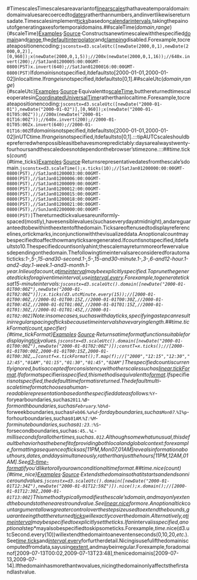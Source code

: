 #TimescalesTimescalesareavariantof[linearscales](./linear.md)thathaveatemporaldomain:domainvaluesarecoercedto[dates](https://developer.mozilla.org/en/JavaScript/Reference/Global_Objects/Date)ratherthannumbers,andinvertlikewisereturnsadate.Timescalesimplement[ticks](#time_ticks)basedon[calendarintervals](../d3-time.md),takingthepainoutofgeneratingaxesfortemporaldomains.##scaleTime(*domain*,*range*){#scaleTime}[Examples](https://observablehq.com/@d3/d3-scaletime)·[Source](https://github.com/d3/d3-scale/blob/main/src/time.js)·Constructsanewtimescalewiththespecified[domain](./linear.md#linear_domain)and[range](./linear.md#linear_range),the[default](../d3-interpolate/value.md#interpolate)[interpolator](./linear.md#linear_interpolate)and[clamping](./linear.md#linear_clamp)disabled.Forexample,tocreateapositionencoding:```jsconstx=d3.scaleUtc([newDate(2000,0,1),newDate(2000,0,2)],[0,960]);x(newDate(2000,0,1,5));//200x(newDate(2000,0,1,16));//640x.invert(200);//SatJan01200005:00:00GMT-0800(PST)x.invert(640);//SatJan01200016:00:00GMT-0800(PST)```If*domain*isnotspecified,itdefaultsto[2000-01-01,2000-01-02]inlocaltime.If*range*isnotspecified,itdefaultsto[0,1].##scaleUtc(*domain*,*range*){#scaleUtc}[Examples](https://observablehq.com/@d3/d3-scaletime)·[Source](https://github.com/d3/d3-scale/blob/main/src/utcTime.js)·Equivalentto[scaleTime](#scaleTime),butthereturnedtimescaleoperatesin[CoordinatedUniversalTime](https://en.wikipedia.org/wiki/Coordinated_Universal_Time)ratherthanlocaltime.Forexample,tocreateapositionencoding:```jsconstx=d3.scaleUtc([newDate("2000-01-01"),newDate("2000-01-02")],[0,960]);x(newDate("2000-01-01T05:00Z"));//200x(newDate("2000-01-01T16:00Z"));//640x.invert(200);//2000-01-01T05:00Zx.invert(640);//2000-01-01T16:00Z```If*domain*isnotspecified,itdefaultsto[2000-01-01,2000-01-02]inUTCtime.If*range*isnotspecified,itdefaultsto[0,1].:::tipAUTCscaleshouldbepreferredwhenpossibleasitbehavesmorepredictably:daysarealwaystwenty-fourhoursandthescaledoesnotdependonthebrowser’stimezone.:::##*time*.ticks(*count*){#time_ticks}[Examples](https://observablehq.com/@d3/d3-scaletime)·[Source](https://github.com/d3/d3-scale/blob/main/src/time.js)·Returnsrepresentativedatesfromthescale’sdomain.```jsconstx=d3.scaleTime();x.ticks(10);//[SatJan01200000:00:00GMT-0800(PST),//SatJan01200003:00:00GMT-0800(PST),//SatJan01200006:00:00GMT-0800(PST),//SatJan01200009:00:00GMT-0800(PST),//SatJan01200012:00:00GMT-0800(PST),//SatJan01200015:00:00GMT-0800(PST),//SatJan01200018:00:00GMT-0800(PST),//SatJan01200021:00:00GMT-0800(PST),//SunJan02200000:00:00GMT-0800(PST)]```Thereturnedtickvaluesareuniformly-spaced(mostly),havesensiblevalues(suchaseverydayatmidnight),andareguaranteedtobewithintheextentofthedomain.Ticksareoftenusedtodisplayreferencelines,ortickmarks,inconjunctionwiththevisualizeddata.Anoptional*count*maybespecifiedtoaffecthowmanyticksaregenerated.If*count*isnotspecified,itdefaultsto10.Thespecified*count*isonlyahint;thescalemayreturnmoreorfewervaluesdependingonthedomain.Thefollowingtimeintervalsareconsideredforautomaticticks:*1-,5-,15-and30-second.*1-,5-,15-and30-minute.*1-,3-,6-and12-hour.*1-and2-day.*1-week.*1-and3-month.*1-year.Inlieuofa*count*,a[time*interval*](../d3-time.md#_interval)maybeexplicitlyspecified.Toprunethegeneratedticksforagiventime*interval*,use[*interval*.every](../d3-time.md#interval_every).Forexample,togenerateticksat15-minuteintervals:```jsconstx=d3.scaleUtc().domain([newDate("2000-01-01T00:00Z"),newDate("2000-01-01T02:00Z")]);x.ticks(d3.utcMinute.every(15));//[2000-01-01T00:00Z,//2000-01-01T00:15Z,//2000-01-01T00:30Z,//2000-01-01T00:45Z,//2000-01-01T01:00Z,//2000-01-01T01:15Z,//2000-01-01T01:30Z,//2000-01-01T01:45Z,//2000-01-01T02:00Z]```Note:insomecases,suchaswithdayticks,specifyinga*step*canresultinirregularspacingofticksbecausetimeintervalshavevaryinglength.##*time*.tickFormat(*count*,*specifier*){#time_tickFormat}[Examples](https://observablehq.com/@d3/scale-ticks)·[Source](https://github.com/d3/d3-scale/blob/main/src/time.js)·Returnsatimeformatfunctionsuitablefordisplaying[tick](#time_ticks)values.```jsconstx=d3.scaleUtc().domain([newDate("2000-01-01T00:00Z"),newDate("2000-01-01T02:00Z")]);constT=x.ticks();//[2000-01-01T00:00Z,2000-01-01T00:15Z,2000-01-01T00:30Z,…]constf=x.tickFormat();T.map(f);//["2000","12:15","12:30","12:45","01AM","01:15","01:30","01:45","02AM"]```Thespecified*count*iscurrentlyignored,butisacceptedforconsistencywithotherscalessuchas[*linear*.tickFormat](./linear.md#linear_tickFormat).Ifaformat*specifier*isspecified,thismethodisequivalentto[format](../d3-time-format.md#timeFormat).If*specifier*isnotspecified,thedefaulttimeformatisreturned.Thedefaultmulti-scaletimeformatchoosesahuman-readablerepresentationbasedonthespecifieddateasfollows:*`%Y`-foryearboundaries,suchas`2011`.*`%B`-formonthboundaries,suchas`February`.*`%b%d`-forweekboundaries,suchas`Feb06`.*`%a%d`-fordayboundaries,suchas`Mon07`.*`%I%p`-forhourboundaries,suchas`01AM`.*`%I:%M`-forminuteboundaries,suchas`01:23`.*`:%S`-forsecondboundaries,suchas`:45`.*`.%L`-millisecondsforallothertimes,suchas`.012`.Althoughsomewhatunusual,thisdefaultbehaviorhasthebenefitofprovidingbothlocalandglobalcontext:forexample,formattingasequenceofticksas[11PM,Mon07,01AM]revealsinformationabouthours,dates,anddaysimultaneously,ratherthanjustthehours[11PM,12AM,01AM].See[d3-time-format](../d3-time-format.md)ifyou’dliketorollyourownconditionaltimeformat.##*time*.nice(*count*){#time_nice}[Examples](https://observablehq.com/@d3/d3-scaletime)·[Source](https://github.com/d3/d3-scale/blob/main/src/time.js)·Extendsthedomainsothatitstartsandendsonniceroundvalues.```jsconstx=d3.scaleUtc().domain([newDate("2000-01-01T12:34Z"),newDate("2000-01-01T12:59Z")]).nice();x.domain();//[2000-01-01T12:30Z,2000-01-01T13:00Z]```Thismethodtypicallymodifiesthescale’sdomain,andmayonlyextendtheboundstothenearestroundvalue.See[*linear*.nice](./linear.md#linear_nice)formore.Anoptionaltick*count*argumentallowsgreatercontroloverthestepsizeusedtoextendthebounds,guaranteeingthatthereturned[ticks](#time_ticks)willexactlycoverthedomain.Alternatively,a[time*interval*](../d3-time.md#timeInterval)maybespecifiedtoexplicitlysettheticks.Ifan*interval*isspecified,anoptional*step*mayalsobespecifiedtoskipsometicks.Forexample,*time*.nice(d3.utcSecond.every(10))willextendthedomaintoaneventenseconds(0,10,20,<i>etc.</i>).See[*time*.ticks](#time_ticks)and[*interval*.every](../d3-time.md#interval_every)forfurtherdetail.Nicingisusefulifthedomainiscomputedfromdata,sayusing[extent](../d3-array/summarize.md#extent),andmaybeirregular.Forexample,foradomainof[2009-07-13T00:02,2009-07-13T23:48],thenicedomainis[2009-07-13,2009-07-14].Ifthedomainhasmorethantwovalues,nicingthedomainonlyaffectsthefirstandlastvalue.